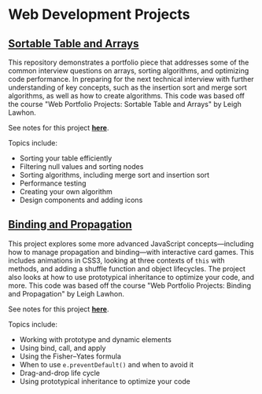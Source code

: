 # Web Development Projects

## [Sortable Table and Arrays](https://github.com/brennanbrown/javascript-projects/tree/master/sortable-tables)

This repository demonstrates a portfolio piece that addresses some of the common interview questions on arrays, sorting algorithms, and optimizing code performance. In preparing for the next technical interview with further understanding of key concepts, such as the insertion sort and merge sort algorithms, as well as how to create algorithms. This code was based off the course "Web Portfolio Projects: Sortable Table and Arrays" by Leigh Lawhon.

See notes for this project [**here**](https://github.com/brennanbrown/javascript-projects/blob/master/sortable-tables/README.md).

Topics include:

- Sorting your table efficiently
- Filtering null values and sorting nodes
- Sorting algorithms, including merge sort and insertion sort
- Performance testing
- Creating your own algorithm
- Design components and adding icons

## [Binding and Propagation](https://github.com/brennanbrown/javascript-projects/tree/master/flashcards)

This project explores some more advanced JavaScript concepts—including how to manage propagation and binding—with interactive card games. This includes animations in CSS3, looking at three contexts of `this` with methods, and adding a shuffle function and object lifecycles. The project also looks at how to use prototypical inheritance to optimize your code, and more. This code was based off the course "Web Portfolio Projects: Binding and Propagation" by Leigh Lawhon.

See notes for this project [**here**](https://github.com/brennanbrown/javascript-projects/blob/master/flashcards/README.md).

Topics include:

- Working with prototype and dynamic elements
- Using bind, call, and apply
- Using the Fisher–Yates formula
- When to use `e.preventDefault()` and when to avoid it
- Drag-and-drop life cycle
- Using prototypical inheritance to optimize your code

